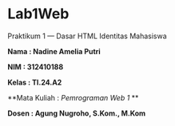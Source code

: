 # Lab1Web

Praktikum 1 — Dasar HTML
Identitas Mahasiswa

**Nama : Nadine Amelia Putri**

**NIM : 312410188**

**Kelas : TI.24.A2**

**Mata Kuliah : *Pemrograman Web 1* **

**Dosen : Agung Nugroho, S.Kom., M.Kom**

